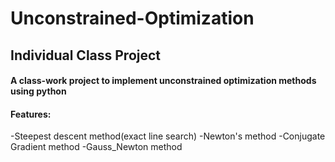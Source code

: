 # Unconstrained-Optimization
## Individual Class Project

#### A class-work project to implement unconstrained optimization methods using python
#### Features:
-Steepest descent method(exact line search)
-Newton's method
-Conjugate Gradient method
-Gauss_Newton method
